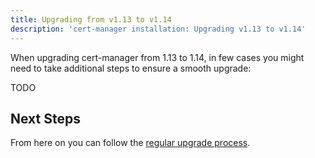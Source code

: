 ```yaml
---
title: Upgrading from v1.13 to v1.14
description: 'cert-manager installation: Upgrading v1.13 to v1.14'
---
```


When upgrading cert-manager from 1.13 to 1.14, in few cases you might need to take additional steps to ensure a smooth upgrade:

TODO

## Next Steps

From here on you can follow the [regular upgrade process](../../installation/upgrade.md).
